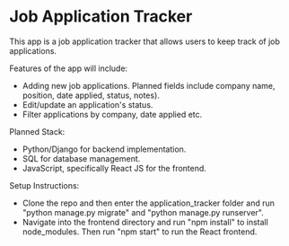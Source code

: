 ﻿# Job Application Tracker

This app is a job application tracker that allows users to keep track of job applications.

Features of the app will include:
- Adding new job applications. Planned fields include company name, position, date applied, status, notes).
- Edit/update an application's status.
- Filter applications by company, date applied etc.

Planned Stack:
- Python/Django for backend implementation.
- SQL for database management.
- JavaScript, specifically React JS for the frontend.

Setup Instructions:
- Clone the repo and then enter the application_tracker folder and run "python manage.py migrate" and "python manage.py runserver".
- Navigate into the frontend directory and run "npm install" to install node_modules. Then run "npm start" to run the React frontend.

